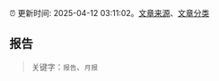 :alarm_clock: 更新时间: 2025-04-12 03:11:02。[文章来源](/README.md)、[文章分类](/TAGS.md)

## 报告


> 关键字：`报告`、`月报`



